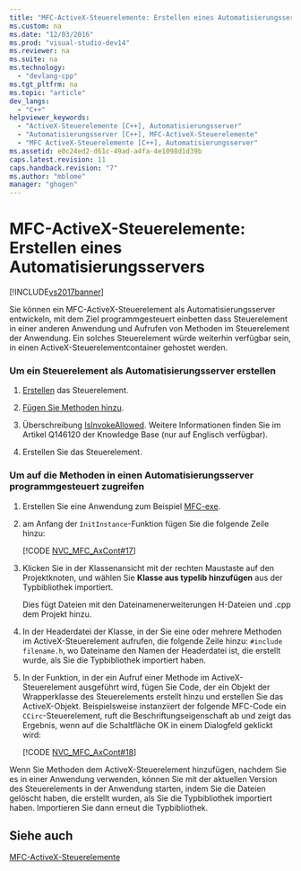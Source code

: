 ```yaml
---
title: "MFC-ActiveX-Steuerelemente: Erstellen eines Automatisierungsservers"
ms.custom: na
ms.date: "12/03/2016"
ms.prod: "visual-studio-dev14"
ms.reviewer: na
ms.suite: na
ms.technology: 
  - "devlang-cpp"
ms.tgt_pltfrm: na
ms.topic: "article"
dev_langs: 
  - "C++"
helpviewer_keywords: 
  - "ActiveX-Steuerelemente [C++], Automatisierungsserver"
  - "Automatisierungsserver [C++], MFC-ActiveX-Steuerelemente"
  - "MFC ActiveX-Steuerelemente [C++], Automatisierungsserver"
ms.assetid: e0c24ed2-d61c-49ad-a4fa-4e1098d1d39b
caps.latest.revision: 11
caps.handback.revision: "7"
ms.author: "mblome"
manager: "ghogen"
---
```

# MFC-ActiveX-Steuerelemente: Erstellen eines Automatisierungsservers
[!INCLUDE[vs2017banner](../assembler/inline/includes/vs2017banner.md)]

Sie können ein MFC\-ActiveX\-Steuerelement als Automatisierungsserver entwickeln, mit dem Ziel programmgesteuert einbetten dass Steuerelement in einer anderen Anwendung und Aufrufen von Methoden im Steuerelement der Anwendung.  Ein solches Steuerelement würde weiterhin verfügbar sein, in einen ActiveX\-Steuerelementcontainer gehostet werden.  
  
### Um ein Steuerelement als Automatisierungsserver erstellen  
  
1.  [Erstellen](../mfc/reference/mfc-activex-control-wizard.md) das Steuerelement.  
  
2.  [Fügen Sie Methoden hinzu](../mfc/mfc-activex-controls-methods.md).  
  
3.  Überschreibung [IsInvokeAllowed](../Topic/COleControl::IsInvokeAllowed.md).  Weitere Informationen finden Sie im Artikel Q146120 der Knowledge Base \(nur auf Englisch verfügbar\).  
  
4.  Erstellen Sie das Steuerelement.  
  
### Um auf die Methoden in einen Automatisierungsserver programmgesteuert zugreifen  
  
1.  Erstellen Sie eine Anwendung zum Beispiel [MFC\-exe](../mfc/reference/mfc-application-wizard.md).  
  
2.  am Anfang der `InitInstance`\-Funktion fügen Sie die folgende Zeile hinzu:  
  
     [!CODE [NVC_MFC_AxCont#17](../CodeSnippet/VS_Snippets_Cpp/NVC_MFC_AxCont#17)]  
  
3.  Klicken Sie in der Klassenansicht mit der rechten Maustaste auf den Projektknoten, und wählen Sie **Klasse aus typelib hinzufügen** aus der Typbibliothek importiert.  
  
     Dies fügt Dateien mit den Dateinamenerweiterungen H\-Dateien und .cpp dem Projekt hinzu.  
  
4.  In der Headerdatei der Klasse, in der Sie eine oder mehrere Methoden im ActiveX\-Steuerelement aufrufen, die folgende Zeile hinzu: `#include filename.h`, wo Dateiname den Namen der Headerdatei ist, die erstellt wurde, als Sie die Typbibliothek importiert haben.  
  
5.  In der Funktion, in der ein Aufruf einer Methode im ActiveX\-Steuerelement ausgeführt wird, fügen Sie Code, der ein Objekt der Wrapperklasse des Steuerelements erstellt hinzu und erstellen Sie das ActiveX\-Objekt.  Beispielsweise instanziiert der folgende MFC\-Code ein `CCirc`\-Steuerelement, ruft die Beschriftungseigenschaft ab und zeigt das Ergebnis, wenn auf die Schaltfläche OK in einem Dialogfeld geklickt wird:  
  
     [!CODE [NVC_MFC_AxCont#18](../CodeSnippet/VS_Snippets_Cpp/NVC_MFC_AxCont#18)]  
  
 Wenn Sie Methoden dem ActiveX\-Steuerelement hinzufügen, nachdem Sie es in einer Anwendung verwenden, können Sie mit der aktuellen Version des Steuerelements in der Anwendung starten, indem Sie die Dateien gelöscht haben, die erstellt wurden, als Sie die Typbibliothek importiert haben.  Importieren Sie dann erneut die Typbibliothek.  
  
## Siehe auch  
 [MFC\-ActiveX\-Steuerelemente](../mfc/mfc-activex-controls.md)
